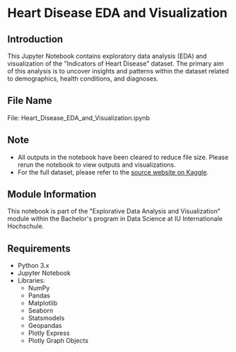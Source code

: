# Heart Disease EDA and Visualization

## Introduction
This Jupyter Notebook contains exploratory data analysis (EDA) and visualization of the "Indicators of Heart Disease" dataset. The primary aim of this analysis is to uncover insights and patterns within the dataset related to demographics, health conditions, and diagnoses.

## File Name
File: Heart_Disease_EDA_and_Visualization.ipynb

## Note
- All outputs in the notebook have been cleared to reduce file size. Please rerun the notebook to view outputs and visualizations.
- For the full dataset, please refer to the [source website on Kaggle](https://www.kaggle.com/datasets/kamilpytlak/personal-key-indicators-of-heart-disease).

## Module Information
This notebook is part of the "Explorative Data Analysis and Visualization" module within the Bachelor's program in Data Science at IU Internationale Hochschule. 

## Requirements
- Python 3.x
- Jupyter Notebook
- Libraries:
  - NumPy
  - Pandas
  - Matplotlib
  - Seaborn
  - Statsmodels
  - Geopandas
  - Plotly Express
  - Plotly Graph Objects
